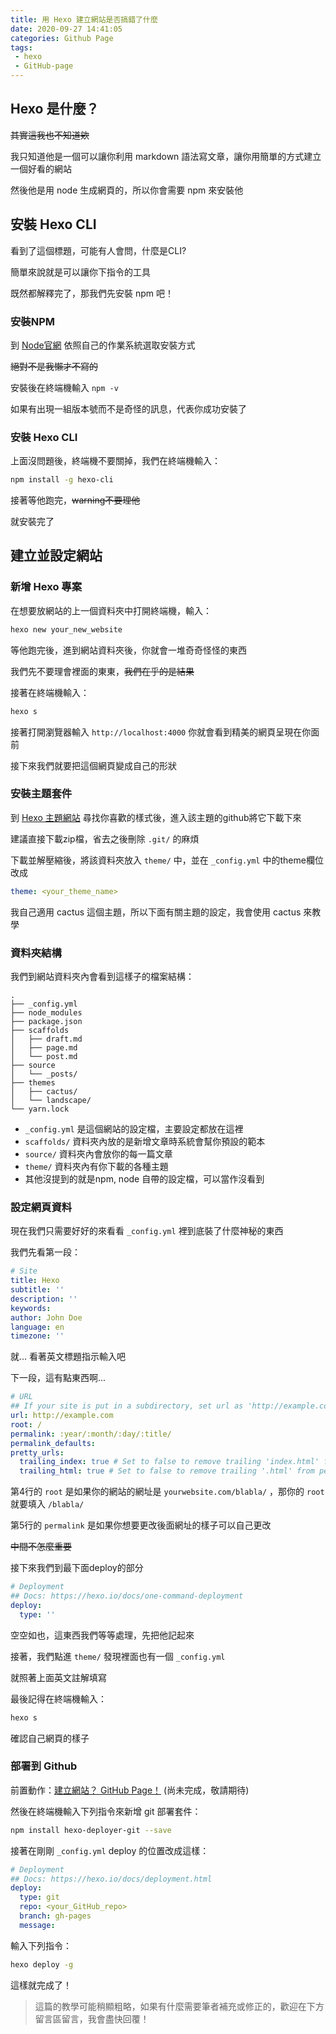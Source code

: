 ```yaml
---
title: 用 Hexo 建立網站是否搞錯了什麼
date: 2020-09-27 14:41:05
categories: Github Page
tags:
 - hexo
 - GitHub-page
---
```


## Hexo 是什麼？

~~其實這我也不知道欸~~ 

我只知道他是一個可以讓你利用 markdown 語法寫文章，讓你用簡單的方式建立一個好看的網站

然後他是用 node 生成網頁的，所以你會需要 npm 來安裝他

## 安裝 Hexo CLI 

看到了這個標題，可能有人會問，什麼是CLI?

簡單來說就是可以讓你下指令的工具

既然都解釋完了，那我們先安裝 npm 吧！

### 安裝NPM

到 [Node官網](https://nodejs.org/en/download/package-manager/) 依照自己的作業系統選取安裝方式

~~絕對不是我懶才不寫的~~

安裝後在終端機輸入 `npm -v`

如果有出現一組版本號而不是奇怪的訊息，代表你成功安裝了

### 安裝 Hexo CLI

上面沒問題後，終端機不要關掉，我們在終端機輸入：

```bash
npm install -g hexo-cli
```

接著等他跑完，~~warning不要理他~~

就安裝完了

## 建立並設定網站

### 新增 Hexo 專案

在想要放網站的上一個資料夾中打開終端機，輸入：

```bash
hexo new your_new_website
```

等他跑完後，進到網站資料夾後，你就會一堆奇奇怪怪的東西

我們先不要理會裡面的東東，~~我們在乎的是結果~~

接著在終端機輸入：

```bash
hexo s
```

接著打開瀏覽器輸入 `http://localhost:4000` 你就會看到精美的網頁呈現在你面前

接下來我們就要把這個網頁變成自己的形狀

### 安裝主題套件

到 [Hexo 主題網站](https://hexo.io/themes/) 尋找你喜歡的樣式後，進入該主題的github將它下載下來

建議直接下載zip檔，省去之後刪除 `.git/` 的麻煩

下載並解壓縮後，將該資料夾放入 `theme/` 中，並在 `_config.yml` 中的theme欄位改成

```yaml
theme: <your_theme_name>
```

我自己適用 cactus 這個主題，所以下面有關主題的設定，我會使用 cactus 來教學

### 資料夾結構

我們到網站資料夾內會看到這樣子的檔案結構：

```
.
├── _config.yml
├── node_modules
├── package.json
├── scaffolds
│   ├── draft.md
│   ├── page.md
│   └── post.md
├── source
│   └── _posts/
├── themes
│   ├── cactus/
│   └── landscape/
└── yarn.lock
```

-   `_config.yml` 是這個網站的設定檔，主要設定都放在這裡
-   `scaffolds/` 資料夾內放的是新增文章時系統會幫你預設的範本
-   `source/` 資料夾內會放你的每一篇文章
-   `theme/` 資料夾內有你下載的各種主題
-   其他沒提到的就是npm, node 自帶的設定檔，可以當作沒看到

### 設定網頁資料

現在我們只需要好好的來看看 `_config.yml` 裡到底裝了什麼神秘的東西

我們先看第一段：

```yaml
# Site
title: Hexo
subtitle: ''
description: ''
keywords:
author: John Doe
language: en
timezone: ''
```

就... 看著英文標題指示輸入吧

下一段，這有點東西啊...

```yaml
# URL
## If your site is put in a subdirectory, set url as 'http://example.com/child' and root as '/child/'
url: http://example.com
root: /
permalink: :year/:month/:day/:title/
permalink_defaults:
pretty_urls:
  trailing_index: true # Set to false to remove trailing 'index.html' from permalinks
  trailing_html: true # Set to false to remove trailing '.html' from permalinks
```

第4行的 `root` 是如果你的網站的網址是 `yourwebsite.com/blabla/` ，那你的 `root` 就要填入 `/blabla/` 

第5行的 `permalink` 是如果你想要更改後面網址的樣子可以自己更改

~~中間不怎麼重要~~

接下來我們到最下面deploy的部分

```yaml
# Deployment
## Docs: https://hexo.io/docs/one-command-deployment
deploy:
  type: ''
```

空空如也，這東西我們等等處理，先把他記起來

接著，我們點進 `theme/` 發現裡面也有一個 `_config.yml` 

就照著上面英文註解填寫

最後記得在終端機輸入：

```bash
hexo s
```

確認自己網頁的樣子

### 部署到 Github

前置動作：[建立網站？ GitHub Page！]() (尚未完成，敬請期待)

然後在終端機輸入下列指令來新增 git 部署套件：

```bash
npm install hexo-deployer-git --save
```

接著在剛剛 `_config.yml` deploy 的位置改成這樣：

```yml
# Deployment
## Docs: https://hexo.io/docs/deployment.html
deploy:
  type: git
  repo: <your_GitHub_repo>
  branch: gh-pages
  message:
```

輸入下列指令：

```bash
hexo deploy -g
```

這樣就完成了！



>   這篇的教學可能稍顯粗略，如果有什麼需要筆者補充或修正的，歡迎在下方留言區留言，我會盡快回覆！